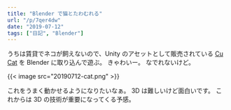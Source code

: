 ```yaml
---
title: "Blender で猫とたわむれる"
url: "/p/7qer4dw"
date: "2019-07-12"
tags: ["日記", "Blender"]
---
```


うちは賃貸でネコが飼えないので、Unity のアセットとして販売されている [Cu Cat](http://tstimetokidoki.blogspot.com/) を Blender に取り込んで遊ぶ。
きゃわいー。
なでれないけど。

{{< image src="20190712-cat.png" >}}

これをうまく動かせるようになりたいなぁ。
3D は難しいけど面白いです。
これからは 3D の技術が重要になってくる予感。

